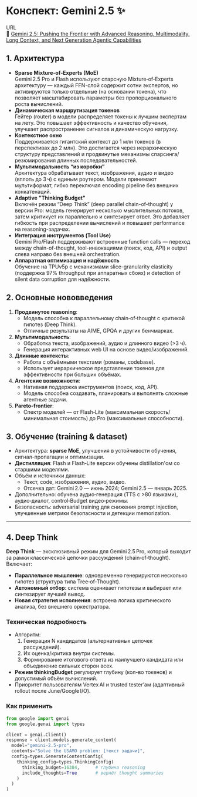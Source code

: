 # Конспект: Gemini 2.5 ✨
URL  
 🔗 [Gemini 2.5: Pushing the Frontier with Advanced Reasoning, Multimodality, Long Context, and Next Generation Agentic Capabilities](https://arxiv.org/pdf/2507.06261)

## 1. Архитектура
- **Sparse Mixture‑of‑Experts (MoE)**  
Gemini 2.5 Pro и Flash используют спарсную Mixture‑of‑Experts архитектуру — каждый FFN-слой содержит сотни экспертов, но активируются только отдельные (на основании токена), что позволяет масштабировать параметры без пропорционального роста вычислений.
- **Динамическая маршрутизация токенов**  
Гейтер (router) в модели распределяет токены к лучшим экспертам на лету. Это повышает эффективность и качество обучения, улучшает распространение сигналов и динамическую нагрузку.
- **Контекстное окно**  
Поддерживается гигантский контекст до 1 млн токенов (в перспективах до 2 млн). Это достигается через иерархическую структуру представлений и продвинутые механизмы спарсинга/резюмирования длинных последовательностей.
- **Мультимодальность “из коробки”**  
Архитектура обрабатывает текст, изображения, аудио и видео (вплоть до 3 ч) с единым роутером. Модели принимают мультиформат, гибко переключая encoding pipeline без внешних конкатенаций.
- **Adaptive "Thinking Budget"**  
Включён режим “Deep Think” (deep parallel chain-of-thought) у версии Pro: модель генерирует несколько мыслительных потоков, затем критикует их параллельно и синтезирует ответ. Это добавляет гибкость при распределении вычислений и повышает performance на reasoning-задачах.
- **Интеграция инструментов (Tool Use)**  
Gemini Pro/Flash поддерживают встроенные function calls — переход между chain-of-thought, tool-инвокациями (поиск, код, API) и output слева направо без внешней orchestration.
- **Аппаратная оптимизация и надёжность**  
Обучение на TPUv5p с механизмами slice-granularity elasticity (поддержка 97% throughput при аппаратных сбоях) и detection of silent data corruption для надёжности.

## 2. Основные нововведения
1. **Продвинутое reasoning**:
   - Модель способна к параллельному chain‑of‑thought с критикой гипотез (Deep Think).
   - Отличные результаты на AIME, GPQA и других бенчмарках.
2. **Мультимодальность**:
   - Обработка текста, изображений, аудио и длинного видео (>3 ч).
   - Генерация интерактивных web UI на основе видео/изображений.
3. **Длинные контексты**:
   - Работа с объёмными текстами (романы, codebase).
   - Использует иерархическое представление токенов для эффективности при больших объёмах.
4. **Агентские возможности**:
   - Нативная поддержка инструментов (поиск, код, API).
   - Модель способна создавать, планировать и выполнять сложные агентные задачи.
5. **Pareto‑frontier**:
   - Спектр моделей — от Flash‑Lite (максимальная скорость/минимальная стоимость) до Pro (максимальные способности).

## 3. Обучение (training & dataset)
- Архитектура: **sparse MoE**, улучшения в устойчивости обучения, сигнал-пропагации и оптимизации.
- **Дистилляция**: Flash и Flash‑Lite версии обучены distillation'ом со старшими моделями.
- Объём и источники данных:
  - Текст, code, изображения, аудио, видео.
  - Отсечка дат: Gemini 2.0 — июнь 2024; Gemini 2.5 — январь 2025.
- Дополнительно: обучена аудио‑генерация (TTS с >80 языками), аудио‑диалог, control‑Budget видео‑режимы.
- Безопасность: adversarial training для снижения prompt injection, улучшенные метрики безопасности и детекции memorization.

---
## 4. Deep Think
**Deep Think** — эксклюзивный режим для Gemini 2.5 Pro, который выходит за рамки классической цепочки рассуждений (chain‑of‑thought). Включает:

- **Параллельное мышление**: одновременно генерируются несколько гипотез (структура типа Tree‑of‑Thought).
- **Автономный отбор**: система оценивает гипотезы и выбирает или синтезирует лучший вывод.
- **Новая стратегия исполнения**: встроена логика критического анализа, без внешнего оркестратора.

### Техническая подробность

- Алгоритм:
  1. Генерация N кандидатов (альтернативных цепочек рассуждений).
  2. Их оценка/критика внутри системы.
  3. Формирование итогового ответа из наилучшего кандидата или объединение сильных сторон всех.
- **Режим thinkingBudget** регулирует глубину (кол-во токенов) и допустимый объём вычислений.
- Приоритет пользователям Vertex AI и trusted tester’ам (адаптивный rollout после June/Google I/O).

### Как применить

```python
from google import genai
from google.genai import types

client = genai.Client()
response = client.models.generate_content(
  model="gemini-2.5-pro",
  contents="Solve the USAMO problem: [текст задачи]",
  config=types.GenerateContentConfig(
    thinking_config=types.ThinkingConfig(
      thinking_budget=16384,      # глубина reasoning
      include_thoughts=True       # вернёт thought summaries
    )
  )
)